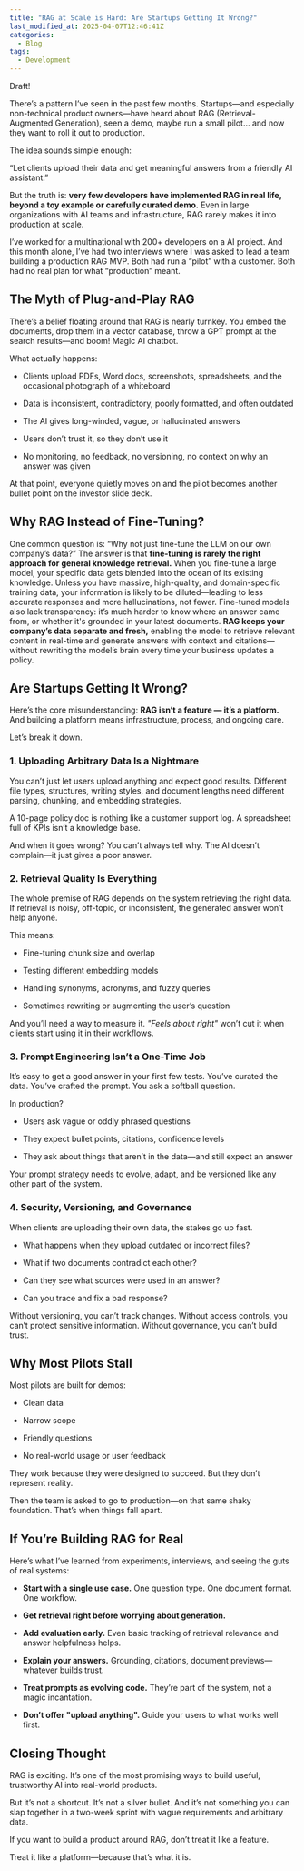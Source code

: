 ```yaml
---
title: "RAG at Scale is Hard: Are Startups Getting It Wrong?"
last_modified_at: 2025-04-07T12:46:41Z
categories:
  - Blog
tags:
  - Development
---
```


Draft!

There’s a pattern I’ve seen in the past few months.
Startups—and especially non-technical product owners—have heard about RAG (Retrieval-Augmented Generation), seen a demo, maybe run a small pilot… and now they want to roll it out to production.

The idea sounds simple enough:

“Let clients upload their data and get meaningful answers from a friendly AI assistant.”

But the truth is: **very few developers have implemented RAG in real life, beyond a toy example or carefully curated demo.** Even in large organizations with AI teams and infrastructure, RAG rarely makes it into production at scale.

I’ve worked for a multinational with 200+ developers on a AI project. And this month alone, I’ve had two interviews where I was asked to lead a team building a production RAG MVP.
Both had run a “pilot” with a customer. Both had no real plan for what “production” meant.

## The Myth of Plug-and-Play RAG

There’s a belief floating around that RAG is nearly turnkey.
You embed the documents, drop them in a vector database, throw a GPT prompt at the search results—and boom! Magic AI chatbot.

What actually happens:

- Clients upload PDFs, Word docs, screenshots, spreadsheets, and the occasional photograph of a whiteboard

- Data is inconsistent, contradictory, poorly formatted, and often outdated

- The AI gives long-winded, vague, or hallucinated answers

- Users don’t trust it, so they don’t use it

- No monitoring, no feedback, no versioning, no context on why an answer was given

At that point, everyone quietly moves on and the pilot becomes another bullet point on the investor slide deck.

## Why RAG Instead of Fine-Tuning?

One common question is: “Why not just fine-tune the LLM on our own company’s data?”
The answer is that **fine-tuning is rarely the right approach for general knowledge retrieval.** When you fine-tune a large model, your specific data gets blended into the ocean of its existing knowledge. Unless you have massive, high-quality, and domain-specific training data, your information is likely to be diluted—leading to less accurate responses and more hallucinations, not fewer. Fine-tuned models also lack transparency: it’s much harder to know where an answer came from, or whether it's grounded in your latest documents.
**RAG keeps your company’s data separate and fresh,** enabling the model to retrieve relevant content in real-time and generate answers with context and citations—without rewriting the model’s brain every time your business updates a policy.

## Are Startups Getting It Wrong?

Here’s the core misunderstanding:
**RAG isn’t a feature — it’s a platform.**
And building a platform means infrastructure, process, and ongoing care.

Let’s break it down.

### 1. Uploading Arbitrary Data Is a Nightmare

You can’t just let users upload anything and expect good results. Different file types, structures, writing styles, and document lengths need different parsing, chunking, and embedding strategies.

A 10-page policy doc is nothing like a customer support log. A spreadsheet full of KPIs isn’t a knowledge base.

And when it goes wrong? You can’t always tell why. The AI doesn’t complain—it just gives a poor answer.

### 2. Retrieval Quality Is Everything

The whole premise of RAG depends on the system retrieving the right data. If retrieval is noisy, off-topic, or inconsistent, the generated answer won’t help anyone.

This means:

- Fine-tuning chunk size and overlap

- Testing different embedding models

- Handling synonyms, acronyms, and fuzzy queries

- Sometimes rewriting or augmenting the user’s question

And you’ll need a way to measure it. _"Feels about right"_ won’t cut it when clients start using it in their workflows.

### 3. Prompt Engineering Isn’t a One-Time Job

It’s easy to get a good answer in your first few tests. You’ve curated the data. You’ve crafted the prompt. You ask a softball question.

In production?

- Users ask vague or oddly phrased questions

- They expect bullet points, citations, confidence levels

- They ask about things that aren’t in the data—and still expect an answer

Your prompt strategy needs to evolve, adapt, and be versioned like any other part of the system.

### 4. Security, Versioning, and Governance

When clients are uploading their own data, the stakes go up fast.

- What happens when they upload outdated or incorrect files?

- What if two documents contradict each other?

- Can they see what sources were used in an answer?

- Can you trace and fix a bad response?

Without versioning, you can’t track changes. Without access controls, you can’t protect sensitive information. Without governance, you can’t build trust.

## Why Most Pilots Stall

Most pilots are built for demos:

- Clean data

- Narrow scope

- Friendly questions

- No real-world usage or user feedback

They work because they were designed to succeed. But they don’t represent reality.

Then the team is asked to go to production—on that same shaky foundation.
That’s when things fall apart.

## If You’re Building RAG for Real

Here’s what I’ve learned from experiments, interviews, and seeing the guts of real systems:

- **Start with a single use case.** One question type. One document format. One workflow.

- **Get retrieval right before worrying about generation.**

- **Add evaluation early.** Even basic tracking of retrieval relevance and answer helpfulness helps.

- **Explain your answers.** Grounding, citations, document previews—whatever builds trust.

- **Treat prompts as evolving code.** They’re part of the system, not a magic incantation.

- **Don’t offer "upload anything".** Guide your users to what works well first.

## Closing Thought

RAG is exciting. It’s one of the most promising ways to build useful, trustworthy AI into real-world products.

But it’s not a shortcut. It’s not a silver bullet. And it’s not something you can slap together in a two-week sprint with vague requirements and arbitrary data.

If you want to build a product around RAG, don’t treat it like a feature.

Treat it like a platform—because that’s what it is.
